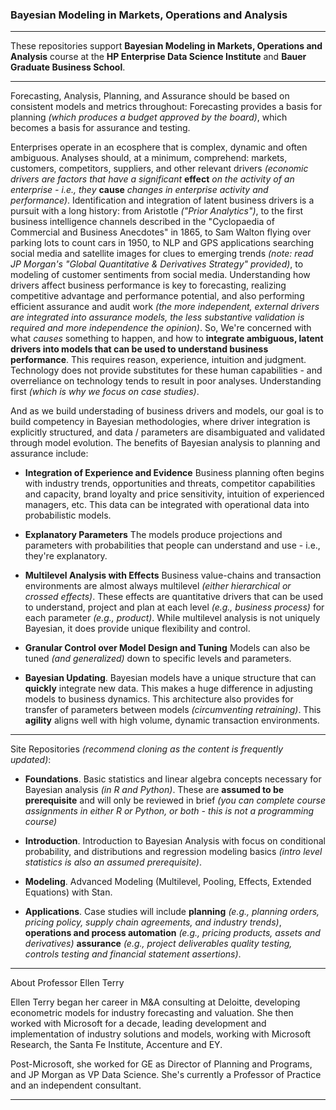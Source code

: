 ### Bayesian Modeling in Markets, Operations and Analysis 

------

These repositories support **Bayesian Modeling in Markets, Operations and Analysis** course at the **HP Enterprise Data Science Institute** and **Bauer Graduate Business School**.

------

Forecasting, Analysis, Planning, and Assurance should be based on consistent models and metrics throughout: Forecasting provides a basis for planning *(which produces a budget approved by the board)*, which becomes a basis for assurance and testing. 

Enterprises operate in an ecosphere that is complex, dynamic and often ambiguous. Analyses should, at a minimum, comprehend: markets, customers, competitors, suppliers, and other relevant drivers *(economic drivers are factors that have a significant* **effect** *on the activity of an enterprise - i.e., they* **cause** *changes in enterprise activity and performance)*. Identification and integration of latent business drivers is a pursuit with a long history: from Aristotle *("Prior Analytics")*, to the first business intelligence channels described in the "Cyclopaedia of Commercial and Business Anecdotes" in 1865, to Sam Walton flying over parking lots to count cars in 1950, to NLP and GPS applications searching social media and satellite images for clues to emerging trends *(note: read  JP Morgan's "Global Quantitative & Derivatives Strategy" provided)*, to modeling of customer sentiments from social media. Understanding how drivers affect business performance is key to forecasting, realizing competitive advantage and performance potential, and also performing efficient assurance and audit work *(the more independent, external drivers are integrated into assurance models, the less substantive validation is required and more independence the opinion)*. So, We're concerned with what *causes* something to happen, and how to **integrate ambiguous, latent drivers into models that can be used to understand business performance**. This requires reason, experience, intuition and judgment. Technology does not provide substitutes for these human capabilities - and overreliance on technology tends to result in poor analyses. Understanding first *(which is why we focus on case studies)*. 

And as we build understading of business drivers and models, our goal is to build competency in Bayesian methodologies, where driver integration is explicitly structured, and data / parameters are disambiguated and validated through model evolution. The benefits of Bayesian analysis to planning and assurance include:  

* **Integration of Experience and Evidence** Business planning often begins with industry trends, opportunities and threats, competitor capabilities and capacity, brand loyalty and price sensitivity, intuition of experienced managers, etc. This data can be integrated with operational data into probabilistic models. 

* **Explanatory Parameters** The models produce projections and parameters with probabilities that people can understand and use - i.e., they're explanatory.  

* **Multilevel Analysis with Effects** Business value-chains and transaction environments are almost always multilevel *(either hierarchical or crossed effects)*. These effects are quantitative drivers that can be used to understand, project and plan at each level *(e.g., business process)* for each parameter *(e.g., product)*. While multilevel analysis is not uniquely Bayesian, it does provide unique flexibility and control. 

* **Granular Control over Model Design and Tuning** Models can also be tuned *(and generalized)* down to specific levels and parameters. 

* **Bayesian Updating**. Bayesian models have a unique structure that can **quickly** integrate new data. This makes a huge difference in adjusting models to business dynamics. This architecture also provides for transfer of parameters between models *(circumventing retraining)*. This **agility** aligns well with high volume, dynamic transaction environments.

----

Site Repositories *(recommend cloning as the content is frequently updated)*:

* **Foundations**. Basic statistics and linear algebra concepts necessary for Bayesian analysis *(in R and Python)*. These are **assumed to be prerequisite** and will only be reviewed in brief *(you can complete course assignments in either R or Python, or both - this is not a programming course)*  

* **Introduction**. Introduction to Bayesian Analysis with focus on conditional probability, and distributions and regression modeling basics *(intro level statistics is also an assumed prerequisite)*.   

* **Modeling**. Advanced Modeling (Multilevel, Pooling, Effects, Extended Equations) with Stan.   

* **Applications**. Case studies will include **planning**  *(e.g., planning orders, pricing policy, supply chain agreements, and industry trends)*, **operations and process automation** *(e.g., pricing products, assets and derivatives)* **assurance** *(e.g., project deliverables quality testing, controls testing and financial statement assertions)*.

------

About Professor Ellen Terry

Ellen Terry began her career in M&A consulting at Deloitte, developing econometric models for industry forecasting and valuation. She then worked with Microsoft for a decade, leading development and implementation of industry solutions and models, working with Microsoft Research, the Santa Fe Institute, Accenture and EY.  

Post-Microsoft, she worked for GE as Director of Planning and Programs, and JP Morgan as VP Data Science. She's currently a Professor of Practice and an independent consultant.   

------
